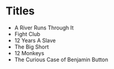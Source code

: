 # Titles

 - A River Runs Through It
 - Fight Club
 - 12 Years A Slave 
 - The Big Short
 - 12 Monkeys
 - The Curious Case of Benjamin Button

